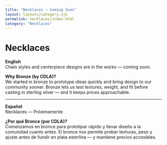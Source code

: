 ```yaml
---
title: "Necklaces — Coming Soon"
layout: layouts/category.njk
permalink: necklaces/index.html
category: "Necklaces"
---
```


# Necklaces

**English**  
Chain styles and centerpiece designs are in the works — coming soon.

**Why Bronze (by CDLA)?**  
We started in bronze to prototype ideas quickly and bring design to our community sooner. Bronze lets us test textures, weight, and fit before casting in sterling silver — and it keeps prices approachable.

---

**Español**  
Necklaces — Próximamente

**¿Por qué Bronce (por CDLA)?**  
Comenzamos en bronce para prototipar rápido y llevar diseño a la comunidad cuanto antes. El bronce nos permite probar texturas, peso y ajuste antes de fundir en plata esterlina — y mantiene precios accesibles.
